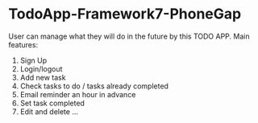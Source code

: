 # TodoApp-Framework7-PhoneGap
User can manage what they will do in the future by this TODO APP.
Main features:
1. Sign Up
2. Login/logout
3. Add new task
4. Check tasks to do / tasks already completed
5. Email reminder an hour in advance
6. Set task completed
7. Edit and delete ...
```

